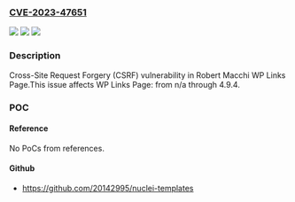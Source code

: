 ### [CVE-2023-47651](https://cve.mitre.org/cgi-bin/cvename.cgi?name=CVE-2023-47651)
![](https://img.shields.io/static/v1?label=Product&message=WP%20Links%20Page&color=blue)
![](https://img.shields.io/static/v1?label=Version&message=n%2Fa%3C%3D%204.9.4%20&color=brighgreen)
![](https://img.shields.io/static/v1?label=Vulnerability&message=CWE-352%20Cross-Site%20Request%20Forgery%20(CSRF)&color=brighgreen)

### Description

Cross-Site Request Forgery (CSRF) vulnerability in Robert Macchi WP Links Page.This issue affects WP Links Page: from n/a through 4.9.4.

### POC

#### Reference
No PoCs from references.

#### Github
- https://github.com/20142995/nuclei-templates

